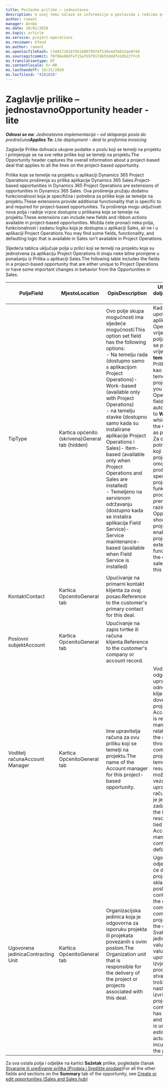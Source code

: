 ```yaml
---
title: Postavke prilike – jednostavno
description: U ovoj temi nalaze se informacije o poslovima i redcima prilike koji se temelje na projektu.
author: rumant
manager: Annbe
ms.date: 10/01/2020
ms.topic: article
ms.service: project-operations
ms.reviewer: kfend
ms.author: rumant
ms.openlocfilehash: c34817181b75b1b0079974f536e4d7b032ae87dd
ms.sourcegitcommit: f6f86e80dfef15a7b5f9174b55dddf410522f7c8
ms.translationtype: HT
ms.contentlocale: hr-HR
ms.lasthandoff: 10/31/2020
ms.locfileid: "4181020"
---
```

# <a name="opportunity-header---lite"></a><span data-ttu-id="73e91-103">Zaglavlje prilike – jednostavno</span><span class="sxs-lookup"><span data-stu-id="73e91-103">Opportunity header - lite</span></span>

<span data-ttu-id="73e91-104">_**Odnosi se na:** Jednostavna implementacija – od sklapanja posla do predračuna_</span><span class="sxs-lookup"><span data-stu-id="73e91-104">_**Applies To:** Lite deployment - deal to proforma invoicing_</span></span>

<span data-ttu-id="73e91-105">Zaglavlje Prilike dohvaća ukupne podatke o poslu koji se temelji na projektu i primjenjuje se na sve retke prilike koji se temelji na projektu.</span><span class="sxs-lookup"><span data-stu-id="73e91-105">The Opportunity header captures the overall information about a project-based deal that applies to all the lines on the project-based opportunity.</span></span>

<span data-ttu-id="73e91-106">Prilike koje se temelje na projektu u aplikaciji Dynamics 365 Project Operations proširenja su prilika aplikacije Dynamics 365 Sales.</span><span class="sxs-lookup"><span data-stu-id="73e91-106">Project-based opportunities in Dynamics 365 Project Operations are extensions of opportunities in Dynamics 365 Sales.</span></span> <span data-ttu-id="73e91-107">Ova proširenja pružaju dodatnu funkcionalnost koja je specifična i potrebna za prilike koje se temelje na projektu.</span><span class="sxs-lookup"><span data-stu-id="73e91-107">These extensions provide additional functionality that is specific to and required for project-based opportunities.</span></span> <span data-ttu-id="73e91-108">Ta proširenja mogu uključivati nova polja i radnje vrpce dostupne u prilikama koje se temelje na projektu.</span><span class="sxs-lookup"><span data-stu-id="73e91-108">These extensions can include new fields and ribbon actions available in project-based opportunities.</span></span> <span data-ttu-id="73e91-109">Možda ćete pronaći neka polja, funkcionalnost i zadanu logiku koja je dostupna u aplikaciji Sales, ali ne i u aplikaciji Project Operations.</span><span class="sxs-lookup"><span data-stu-id="73e91-109">You may find some fields, functionality, and defaulting logic that is available in Sales isn't available in Project Operations.</span></span>

<span data-ttu-id="73e91-110">Sljedeća tablica uključuje polja u prilici koji se temelji na projektu koja su jedinstvena za aplikaciju Project Operations ili imaju neke bitne promjene u ponašanju iz Prilika u aplikaciji Sales.</span><span class="sxs-lookup"><span data-stu-id="73e91-110">The following table includes the fields in a project-based opportunity that are either unique to Project Operations or have some important changes in behavior from the Opportunities in Sales.</span></span>

| <span data-ttu-id="73e91-111">**Polje**</span><span class="sxs-lookup"><span data-stu-id="73e91-111">**Field**</span></span> | <span data-ttu-id="73e91-112">**Mjesto**</span><span class="sxs-lookup"><span data-stu-id="73e91-112">**Location**</span></span> | <span data-ttu-id="73e91-113">**Opis**</span><span class="sxs-lookup"><span data-stu-id="73e91-113">**Description**</span></span> | <span data-ttu-id="73e91-114">**Utjecaj prema dolje**</span><span class="sxs-lookup"><span data-stu-id="73e91-114">**Downstream impact**</span></span> |
| --- | --- | --- | --- |
| <span data-ttu-id="73e91-115">Tip</span><span class="sxs-lookup"><span data-stu-id="73e91-115">Type</span></span> | <span data-ttu-id="73e91-116">Kartica općenito (skrivena)</span><span class="sxs-lookup"><span data-stu-id="73e91-116">General tab (hidden)</span></span> | <span data-ttu-id="73e91-117">Ovo polje skupa mogućnosti ima sljedeće mogućnosti:</span><span class="sxs-lookup"><span data-stu-id="73e91-117">This option set field has the following options:</span></span></br><span data-ttu-id="73e91-118">- Na temelju rada (dostupno samo s aplikacijom Project Operations)</span><span class="sxs-lookup"><span data-stu-id="73e91-118">- Work-based (available only with Project Operations)</span></span></br><span data-ttu-id="73e91-119">- na temelju stavke (dostupno samo kada su instalirane aplikacije Project Operations i Sales)</span><span class="sxs-lookup"><span data-stu-id="73e91-119">- Item-based (available only when Project Operations and Sales are installed)</span></span></br><span data-ttu-id="73e91-120">- Temeljeno na servisnom održavanju (dostupno kada se instalira aplikacija Field Service)</span><span class="sxs-lookup"><span data-stu-id="73e91-120">- Service maintenance-based (available when Field Service is installed)</span></span> | <span data-ttu-id="73e91-121">Kada upotrebljavate aplikaciju Project Operations, vrijednost ovog polja automatski se postavlja na vrijednost **Na temelju rada** što Priliku klasificira kao priliku koji se temelji na projektu.</span><span class="sxs-lookup"><span data-stu-id="73e91-121">When you use Project Operations, this field value is automatically set to **Work-based** which classifies the Opportunity as project-based.</span></span> <span data-ttu-id="73e91-122">Za ovaj posao potrebna je prilika koji se temelji na projektu, koja će omogućiti sva proširenja specifična za projekt i funkcionalnost u procesu prodaje prema nižim razinama.</span><span class="sxs-lookup"><span data-stu-id="73e91-122">An Opportunity should be project-based to enable all project-specific extensions and functionality in the downstream sales process for this deal.</span></span> |
| <span data-ttu-id="73e91-123">Kontakt</span><span class="sxs-lookup"><span data-stu-id="73e91-123">Contact</span></span> | <span data-ttu-id="73e91-124">Kartica Općenito</span><span class="sxs-lookup"><span data-stu-id="73e91-124">General tab</span></span> | <span data-ttu-id="73e91-125">Upućivanje na primarni kontakt klijenta za ovaj posao.</span><span class="sxs-lookup"><span data-stu-id="73e91-125">Reference to the customer's primary contact for this deal.</span></span> | |
| <span data-ttu-id="73e91-126">Poslovni subjekt</span><span class="sxs-lookup"><span data-stu-id="73e91-126">Account</span></span> | <span data-ttu-id="73e91-127">Kartica Općenito</span><span class="sxs-lookup"><span data-stu-id="73e91-127">General tab</span></span> | <span data-ttu-id="73e91-128">Upućivanje na zapis tvrtke ili računa klijenta.</span><span class="sxs-lookup"><span data-stu-id="73e91-128">Reference to the customer's company or account record.</span></span> | |
| <span data-ttu-id="73e91-129">Voditelj računa</span><span class="sxs-lookup"><span data-stu-id="73e91-129">Account Manager</span></span> | <span data-ttu-id="73e91-130">Kartica Općenito</span><span class="sxs-lookup"><span data-stu-id="73e91-130">General tab</span></span> | <span data-ttu-id="73e91-131">Ime upravitelja računa za ovu priliku koji se temelji na projektu.</span><span class="sxs-lookup"><span data-stu-id="73e91-131">The name of the Account manager for this project-based opportunity.</span></span> | <span data-ttu-id="73e91-132">Voditelj računa odgovoran je za upravljanje odnosom s klijentom kroz dovršetak ovog projekta.</span><span class="sxs-lookup"><span data-stu-id="73e91-132">The Account manager is responsible for managing the relationship with the customer through the completion of this project.</span></span> <span data-ttu-id="73e91-133">Na temelju zapisa resursa koji se može rezervirati vezanog za upravitelja računa, ugovorna je jedinica zadana.</span><span class="sxs-lookup"><span data-stu-id="73e91-133">Based on the bookable resource record tied to the Account manager, the contracting unit is defaulted.</span></span> |
| <span data-ttu-id="73e91-134">Ugovorena jedinica</span><span class="sxs-lookup"><span data-stu-id="73e91-134">Contracting Unit</span></span> | <span data-ttu-id="73e91-135">Kartica Općenito</span><span class="sxs-lookup"><span data-stu-id="73e91-135">General tab</span></span> | <span data-ttu-id="73e91-136">Organizacijska jedinica koja je odgovorna za isporuku projekta ili projekata povezanih s ovim poslom.</span><span class="sxs-lookup"><span data-stu-id="73e91-136">The Organization unit that is responsible for the delivery of the project or projects associated with this deal.</span></span> | <span data-ttu-id="73e91-137">Ugovorna jedinica odjel je tvrtke koji će dovršiti projekt(e) nakon sklapanja posla.</span><span class="sxs-lookup"><span data-stu-id="73e91-137">The contracting unit is the division of the company that will complete the project(s) after the deal is closed.</span></span> <span data-ttu-id="73e91-138">Svaka ugovorna jedinica ima valutu i ta se valuta upotrebljava za izvješćivanje o procijenjenim i stvarnim troškovima nastalim tijekom izvršenja projekta.</span><span class="sxs-lookup"><span data-stu-id="73e91-138">Every contracting unit has a currency, and this currency is used to report estimated and actual costs incurred during the project.</span></span> |

<span data-ttu-id="73e91-139">Za sva ostala polja i odjeljke na kartici **Sažetak** prilike, pogledajte članak [Stvaranje ili uređivanje prilika (Prodaja i Središte prodaje)](https://docs.microsoft.com/dynamics365/sales-enterprise/create-edit-opportunity-sales)</span><span class="sxs-lookup"><span data-stu-id="73e91-139">For all the other fields and sections on the **Summary** tab of the opportunity, see [Create or edit opportunities (Sales and Sales hub)](https://docs.microsoft.com/dynamics365/sales-enterprise/create-edit-opportunity-sales)</span></span>
